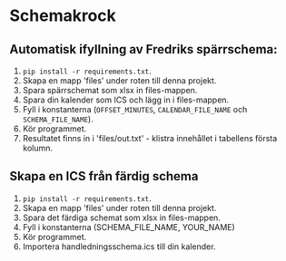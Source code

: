 # Schemakrock
## Automatisk ifyllning av Fredriks spärrschema:
1. `pip install -r requirements.txt`.
2. Skapa en mapp 'files' under roten till denna projekt.
3. Spara spärrschemat som xlsx in files-mappen.
4. Spara din kalender som ICS och lägg in i files-mappen.
5. Fyll i konstanterna (`OFFSET_MINUTES`, `CALENDAR_FILE_NAME` och `SCHEMA_FILE_NAME`).
6. Kör programmet.
7. Resultatet finns in i 'files/out.txt' - klistra innehållet i tabellens första kolumn.

## Skapa en ICS från färdig schema
1. `pip install -r requirements.txt`.
2. Skapa en mapp 'files' under roten till denna projekt.
3. Spara det färdiga schemat som xlsx in files-mappen.
4. Fyll i konstanterna (SCHEMA_FILE_NAME, YOUR_NAME)
5. Kör programmet.
6. Importera handledningsschema.ics till din kalender.